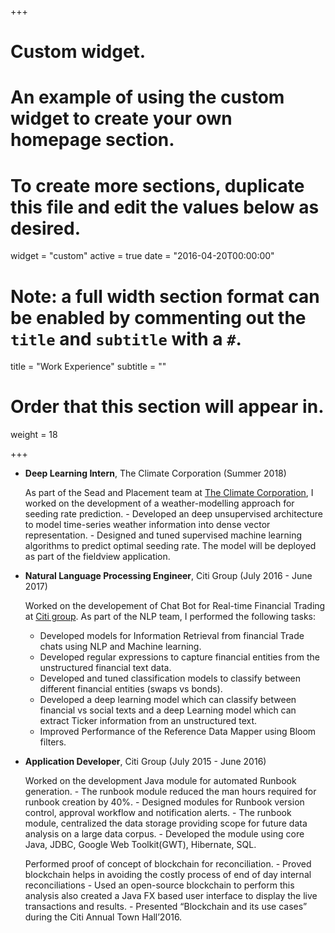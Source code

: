 +++
# Custom widget.
# An example of using the custom widget to create your own homepage section.
# To create more sections, duplicate this file and edit the values below as desired.
widget = "custom"
active = true
date = "2016-04-20T00:00:00"

# Note: a full width section format can be enabled by commenting out the `title` and `subtitle` with a `#`.
title = "Work Experience"
subtitle = ""

# Order that this section will appear in.
weight = 18

+++

- **Deep Learning Intern**, The Climate Corporation (Summer 2018) 

     As part of the Sead and Placement team at [The Climate Corporation](https://www.climate.com/), I worked on the development  of a weather-modelling approach for seeding rate prediction.
	   - Developed an deep unsupervised architecture to model time-series weather information into dense vector representation. 
	   - Designed and tuned supervised machine learning algorithms to predict optimal seeding rate. The model will be deployed as part of the fieldview application.
  
- **Natural Language Processing Engineer**, Citi Group (July 2016 - June 2017)

     Worked on the developement of Chat Bot for Real-time Financial Trading at [Citi group](https://www.citigroup.com/citi/). As part of the NLP team, I performed the following tasks:
     - Developed models for Information Retrieval from financial Trade chats using NLP and Machine learning.
     - Developed regular expressions to capture financial entities from the unstructured financial text data.
     - Developed and tuned classification models to classify between different financial entities (swaps vs bonds).
     - Developed a deep learning model which can classify between financial vs social texts and a deep Learning model which can extract Ticker information from an unstructured text.
     - Improved Performance of the Reference Data Mapper using Bloom filters.
          
   
- **Application Developer**, Citi Group (July 2015 - June 2016)

     Worked on the development Java module for automated Runbook generation.
        -  The runbook module reduced the man hours required for runbook creation by 40%.
        -	Designed modules for Runbook version control, approval workflow and notification alerts.
        -	The runbook module, centralized the data storage providing scope for future data analysis on a large data corpus.
        -	Developed the module using core Java, JDBC, Google Web Toolkit(GWT), Hibernate, SQL.
     
     
     Performed proof of concept of blockchain for reconciliation.
        -  Proved blockchain helps in avoiding the costly process of end of day internal reconciliations
        -	Used an open-source blockchain to perform this analysis also created a Java FX based user interface to display the live transactions and results.
        -	Presented “Blockchain and its use cases” during the Citi Annual Town Hall’2016.

          

